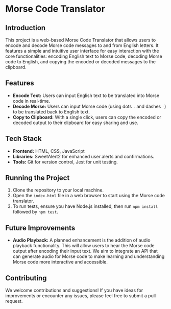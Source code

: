 # Morse Code Translator

## Introduction

This project is a web-based Morse Code Translator that allows users to encode and decode Morse code messages to and from English letters. It features a simple and intuitive user interface for easy interaction with the core functionalities: encoding English text to Morse code, decoding Morse code to English, and copying the encoded or decoded messages to the clipboard.

## Features

- **Encode Text:** Users can input English text to be translated into Morse code in real-time.
- **Decode Morse:** Users can input Morse code (using dots `.` and dashes `-`) to be translated back to English text.
- **Copy to Clipboard:** With a single click, users can copy the encoded or decoded output to their clipboard for easy sharing and use.

## Tech Stack

- **Frontend:** HTML, CSS, JavaScript
- **Libraries:** SweetAlert2 for enhanced user alerts and confirmations.
- **Tools:** Git for version control, Jest for unit testing.

## Running the Project

1. Clone the repository to your local machine.
2. Open the `index.html` file in a web browser to start using the Morse code translator.
3. To run tests, ensure you have Node.js installed, then run `npm install` followed by `npm test`.


## Future Improvements

- **Audio Playback:** A planned enhancement is the addition of audio playback functionality. This will allow users to hear the Morse code output after encoding their input text. We aim to integrate an API that can generate audio for Morse code to make learning and understanding Morse code more interactive and accessible.

## Contributing

We welcome contributions and suggestions! If you have ideas for improvements or encounter any issues, please feel free to submit a pull request.
